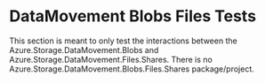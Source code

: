 # DataMovement Blobs Files Tests

This section is meant to only test the interactions between the Azure.Storage.DataMovement.Blobs and Azure.Storage.DataMovement.Files.Shares. There is no Azure.Storage.DataMovement.Blobs.Files.Shares package/project.
